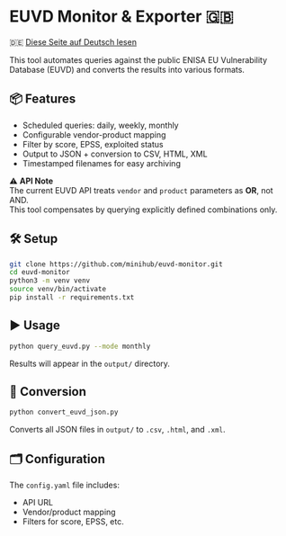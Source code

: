 # EUVD Monitor & Exporter 🇬🇧

🇩🇪 [Diese Seite auf Deutsch lesen](README.de.md)

This tool automates queries against the public ENISA EU Vulnerability Database (EUVD) and converts the results into various formats.

## 📦 Features

- Scheduled queries: daily, weekly, monthly  
- Configurable vendor-product mapping  
- Filter by score, EPSS, exploited status  
- Output to JSON + conversion to CSV, HTML, XML  
- Timestamped filenames for easy archiving  

⚠️ **API Note**  
The current EUVD API treats `vendor` and `product` parameters as **OR**, not AND.  
This tool compensates by querying explicitly defined combinations only.

## 🛠️ Setup

```bash
git clone https://github.com/minihub/euvd-monitor.git
cd euvd-monitor
python3 -m venv venv
source venv/bin/activate
pip install -r requirements.txt
```

## ▶️ Usage

```bash
python query_euvd.py --mode monthly
```

Results will appear in the `output/` directory.

## 🔄 Conversion

```bash
python convert_euvd_json.py
```

Converts all JSON files in `output/` to `.csv`, `.html`, and `.xml`.

## 🗂️ Configuration

The `config.yaml` file includes:

- API URL
- Vendor/product mapping
- Filters for score, EPSS, etc.
